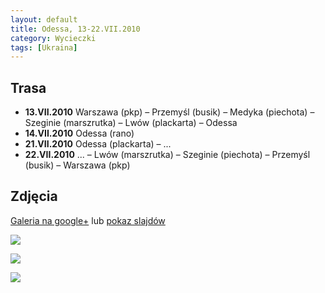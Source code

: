 ```yaml
---
layout: default
title: Odessa, 13-22.VII.2010
category: Wycieczki
tags: [Ukraina]
---
```


Trasa
-----

* **13.VII.2010** Warszawa (pkp) – Przemyśl (busik) – Medyka (piechota) – Szeginie (marszrutka) – Lwów (plackarta) – Odessa
* **14.VII.2010** Odessa (rano) 
* **21.VII.2010** Odessa (plackarta) – ...
* **22.VII.2010** ... – Lwów (marszrutka) – Szeginie (piechota) – Przemyśl (busik) – Warszawa (pkp)


Zdjęcia
-------

[Galeria na google+](https://plus.google.com/photos/+TomekKobyli%C5%84ski/albums/5496873189023330017?banner=pwa&sort=1) lub
[pokaz slajdów](https://plus.google.com/photos/+TomekKobyli%C5%84ski/albums/5496873189023330017/5496873203264922930?banner=pwa&sort=1&pid=5496873203264922930&oid=%2BTomekKobyli%C5%84ski)

![](https://cloud.githubusercontent.com/assets/1532732/3071295/bdaf9110-e2b5-11e3-97c3-a4815131bb87.JPG)

![](https://cloud.githubusercontent.com/assets/1532732/3071296/bf938d38-e2b5-11e3-9c87-83b168c5a274.JPG)

![](https://cloud.githubusercontent.com/assets/1532732/3071298/c114c154-e2b5-11e3-947a-ee8abbfad17d.JPG)
